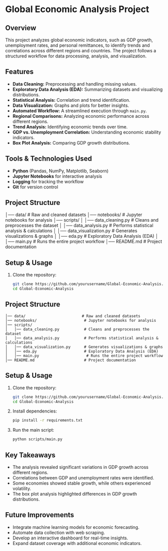 # Global Economic Analysis Project

## Overview
This project analyzes global economic indicators, such as GDP growth, unemployment rates, and personal remittances, to identify trends and correlations across different regions and countries. The project follows a structured workflow for data processing, analysis, and visualization.

## Features
- **Data Cleaning:** Preprocessing and handling missing values.
- **Exploratory Data Analysis (EDA):** Summarizing datasets and visualizing distributions.
- **Statistical Analysis:** Correlation and trend identification.
- **Data Visualization:** Graphs and plots for better insights.
- **Automated Workflow:** A streamlined execution through `main.py`.
- **Regional Comparisons:** Analyzing economic performance across different regions.
- **Trend Analysis:** Identifying economic trends over time.
- **GDP vs. Unemployment Correlation:** Understanding economic stability indicators.
- **Box Plot Analysis:** Comparing GDP growth distributions.

## Tools & Technologies Used
- **Python** (Pandas, NumPy, Matplotlib, Seaborn)
- **Jupyter Notebooks** for interactive analysis
- **Logging** for tracking the workflow
- **Git** for version control

## Project Structure


│── data/ # Raw and cleaned datasets │── notebooks/ # Jupyter notebooks for analysis │── scripts/ │ │── data_cleaning.py # Cleans and preprocesses the dataset │ │── data_analysis.py # Performs statistical analysis & calculations │ │── data_visualization.py # Generates visualizations & graphs │ │── eda.py # Exploratory Data Analysis (EDA) │ │── main.py # Runs the entire project workflow │── README.md # Project documentation


## Setup & Usage
1. Clone the repository:
   ```sh
   git clone https://github.com/yourusername/Global-Economic-Analysis.git
   cd Global-Economic-Analysis

## Project Structure
```
│── data/                         # Raw and cleaned datasets
│── notebooks/                     # Jupyter notebooks for analysis
│── scripts/
│   │── data_cleaning.py           # Cleans and preprocesses the dataset
│   │── data_analysis.py           # Performs statistical analysis & calculations
│   │── data_visualization.py      # Generates visualizations & graphs
│   │── eda.py                     # Exploratory Data Analysis (EDA)
│   │── main.py                     # Runs the entire project workflow
│── README.md                      # Project documentation
```

## Setup & Usage
1. Clone the repository:
   ```sh
   git clone https://github.com/yourusername/Global-Economic-Analysis.git
   cd Global-Economic-Analysis
   ```
2. Install dependencies:
   ```sh
   pip install -r requirements.txt
   ```
3. Run the main script:
   ```sh
   python scripts/main.py
   ```

## Key Takeaways
- The analysis revealed significant variations in GDP growth across different regions.
- Correlations between GDP and unemployment rates were identified.
- Some economies showed stable growth, while others experienced volatility.
- The box plot analysis highlighted differences in GDP growth distributions.

## Future Improvements
- Integrate machine learning models for economic forecasting.
- Automate data collection with web scraping.
- Develop an interactive dashboard for real-time insights.
- Expand dataset coverage with additional economic indicators.


